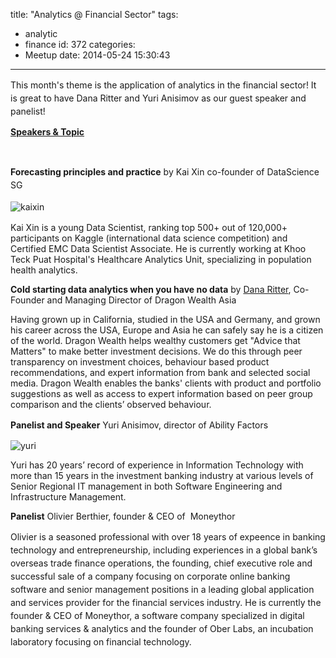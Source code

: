 title: "Analytics @ Financial Sector"
tags:
  - analytic
  - finance
id: 372
categories:
  - Meetup
date: 2014-05-24 15:30:43
---

<span style="line-height: 1.5em;">This month's theme is the application of analy</span><span style="line-height: 1.5em;">tics in the financial sector! It is great to have Dana Ritter and Yuri Anisimov as our guest speaker and panelist!</span>

<span style="text-decoration: underline;">**Speakers &amp; Topic**</span>

&nbsp;

**Forecasting principles and practice** by <span style="line-height: 1.5em;">Kai Xin co-founder of DataScience SG</span>

![kaixin](http://datascience.sg/wp-content/uploads/2014/06/kaixin-150x150.jpg)<span style="line-height: 1.5em;"> </span><span style="line-height: 1.5em;"> </span><span style="line-height: 1.5em;"> </span><span style="line-height: 1.5em;"> </span><span style="line-height: 1.5em;"> </span><span style="line-height: 1.5em;"> </span>

Kai Xin is a young Data Scientist, ranking top 500+ out of 120,000+ participants on Kaggle (international data science competition) and Certified EMC Data Scientist Associate. He is currently working at Khoo Teck Puat Hospital's Healthcare Analytics Unit, specializing in population health analytics.

**Cold starting data analytics when you have no data** by [Dana Ritter](http://ch.linkedin.com/in/danaritter3), Co-Founder and Managing Director of Dragon Wealth Asia

Having grown up in California, studied in the USA and Germany, and grown his career across the USA, Europe and Asia he can safely say he is a citizen of the world. Dragon Wealth helps wealthy customers get "Advice that Matters" to make better investment decisions. We do this through peer transparency on investment choices, behaviour based product recommendations, and expert information from bank and selected social media. Dragon Wealth enables the banks' clients with product and portfolio suggestions as well as access to expert information based on peer group comparison and the clients’ observed behaviour.

<span style="line-height: 1.5em;">**Panelist and Speaker** Yuri Anisimov, director of Ability Factors</span>

![yuri](http://datascience.sg/wp-content/uploads/2014/06/yuri-150x150.jpg)

Yuri has 20 years’ record of experience in Information Technology with more than 15 years in the investment banking industry at various levels of Senior Regional IT management in both Software Engineering and Infrastructure Management.

**Panelist** Olivier Berthier, founder &amp; CEO of  Moneythor

Olivier is a s<span style="line-height: 1.5em;">easoned professio</span><span style="line-height: 1.5em;">nal with over 18 years of expee</span><span style="line-height: 1.5em;">nce in banking technology and entrepreneurship, including experiences in a global bank’s overseas trade finance operations, the founding, chief executive role and successful sale of a company focusing on corporate online banking software and senior management positions in a leading global application and services provider for the financial services industry. He is currently the founder &amp; CEO of Moneythor, a software company specialized in digital banking services &amp; analytics and the founder of Ober Labs, an incubation laboratory focusing on financial technology.</span>

&nbsp;